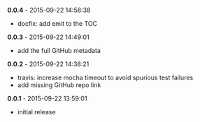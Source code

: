 **0.0.4** - 2015-09-22 14:58:38

* docfix: add emit to the TOC

**0.0.3** - 2015-09-22 14:49:01

* add the full GitHub metadata

**0.0.2** - 2015-09-22 14:38:21

* travis: increase mocha timeout to avoid spurious test failures
* add missing GitHub repo link

**0.0.1** - 2015-09-22 13:59:01

* initial release
